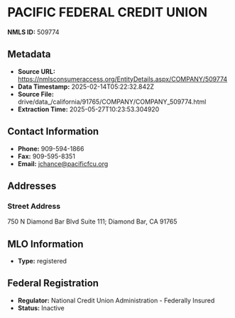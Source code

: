 # PACIFIC FEDERAL CREDIT UNION

**NMLS ID:** 509774

## Metadata
- **Source URL:** https://nmlsconsumeraccess.org/EntityDetails.aspx/COMPANY/509774
- **Data Timestamp:** 2025-02-14T05:22:32.842Z
- **Source File:** drive/data_/california/91765/COMPANY/COMPANY_509774.html
- **Extraction Time:** 2025-05-27T10:23:53.304920

## Contact Information
- **Phone:** 909-594-1866
- **Fax:** 909-595-8351
- **Email:** jchance@pacificfcu.org

## Addresses
### Street Address
750 N Diamond Bar Blvd Suite 111; Diamond Bar, CA 91765

## MLO Information
- **Type:** registered

## Federal Registration
- **Regulator:** National Credit Union Administration - Federally Insured
- **Status:** Inactive
